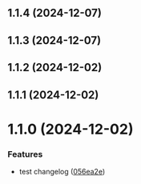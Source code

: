 

## 1.1.4 (2024-12-07)

## 1.1.3 (2024-12-07)

## 1.1.2 (2024-12-02)

## 1.1.1 (2024-12-02)

# 1.1.0 (2024-12-02)


### Features

* test changelog ([056ea2e](https://github.com/DanYellow/test/commit/056ea2e2c9c06919407953afa5d5fa50b37a3b6b))
